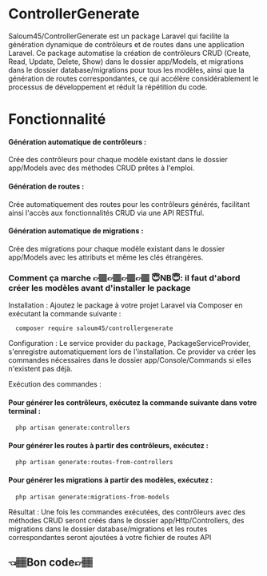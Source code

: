 
# ControllerGenerate

Saloum45/ControllerGenerate est un package Laravel qui facilite la génération dynamique de contrôleurs et de routes dans une application Laravel. Ce package automatise la création de contrôleurs CRUD (Create, Read, Update, Delete, Show) dans le dossier app/Models, et migrations dans le dossier database/migrations pour tous les modèles, ainsi que la génération de routes correspondantes, ce qui accélère considérablement le processus de développement et réduit la répétition du code.

# Fonctionnalité 
#### Génération automatique de contrôleurs : 
Crée des contrôleurs pour chaque modèle existant dans le dossier app/Models avec des méthodes CRUD prêtes à l'emploi.

#### Génération de routes : 
Crée automatiquement des routes pour les contrôleurs générés, facilitant ainsi l'accès aux fonctionnalités CRUD via une API RESTful.

#### Génération automatique de migrations : 
Crée des migrations pour chaque modèle existant dans le dossier app/Models avec les attributs et même les clés étrangères.

### Comment ça marche 👉🏽👉🏽👉🏽👉🏽 😇NB😇: il faut d'abord créer les modèles avant d'installer le package 
Installation : Ajoutez le package à votre projet Laravel via Composer en exécutant la commande suivante :
```http
  composer require saloum45/controllergenerate
```
Configuration : Le service provider du package, PackageServiceProvider, s'enregistre automatiquement lors de l'installation. Ce provider va créer les commandes nécessaires dans le dossier app/Console/Commands si elles n'existent pas déjà.

Exécution des commandes :
#### Pour générer les contrôleurs, exécutez la commande suivante dans votre terminal :
```http
  php artisan generate:controllers
```

#### Pour générer les routes à partir des contrôleurs, exécutez :

```http
  php artisan generate:routes-from-controllers
```

#### Pour générer les migrations à partir des modèles, exécutez :
```http
  php artisan generate:migrations-from-models
```

Résultat : Une fois les commandes exécutées, des contrôleurs avec des méthodes CRUD seront créés dans le dossier app/Http/Controllers, des migrations dans le dossier database/migrations et les routes correspondantes seront ajoutées à votre fichier de routes API
##  👈🏽Bon code👉🏽